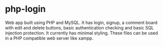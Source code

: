# php-login
Web app built using PHP and MySQL.  It has login, signup, a comment board with edit and delete buttons, basic authentication checking and basic SQL injection protection.  It currently has minimal styling.  These files can be used in a PHP compatible web server like xampp.
